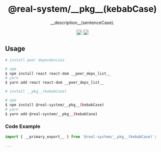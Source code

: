 <h1 align="center">@real-system/__pkg__(kebabCase)</h1>
<p align="center">__description__(sentenceCase).</p>
<p align="center">
<a href="https://www.npmjs.com/package/@real-system/__pkg__(kebabCase)"><img src="https://badgen.net/npm/v/@real-system/__pkg__(kebabCase)?label=&icon=npm&color=blue" alt="npm version" height="18"/></a>
<a href="https://www.npmjs.com/package/@real-system/__pkg__(kebabCase)"><img src="https://badgen.net/bundlephobia/min/@real-system/__pkg__(kebabCase)" alt="minified size" height="18"/></a>
</p>

## Usage

```bash
# install peer dependencies

# npm
$ npm install react react-dom __peer_deps_list__
# yarn
$ yarn add react react-dom __peer_deps_list__

# install __pkg__(kebabCase)

# npm
$ npm install @real-system/__pkg__(kebabCase)
# yarn
$ yarn add @real-system/__pkg__(kebabCase)
```

### Code Example

```javascript
import { __primary_export__ } from '@real-system/__pkg__(kebabCase)';

...

```

